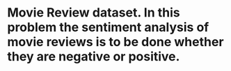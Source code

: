 # Movie Review dataset. In this problem the sentiment analysis of movie reviews is to be done whether they are negative or positive.

